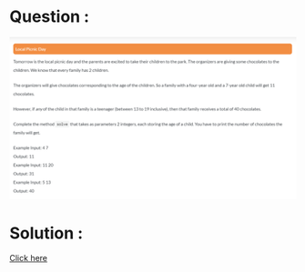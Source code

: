 # Question :
![local picnic day](https://github.com/prabhu30/coding/blob/main/Edyst/Python%20-%20Intro%20to%20Advanced/57_local%20picnic%20day/image.png)

# Solution :
[Click here](https://github.com/prabhu30/coding/blob/main/Edyst/Python%20-%20Intro%20to%20Advanced/57_local%20picnic%20day/solution.py)
